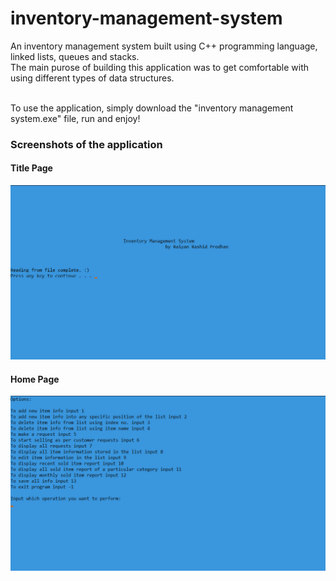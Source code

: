 # inventory-management-system
An inventory management system built using C++ programming language, linked lists, queues and stacks. <br>
The main purose of building this application was to get comfortable with using different types of data structures. <br> <br>

To use the application, simply download the "inventory management system.exe" file, run and enjoy!

### Screenshots of the application
#### Title Page
![Welcome Page](screenshots/home.png)
#### Home Page
![Home Page](screenshots/menu.png)
